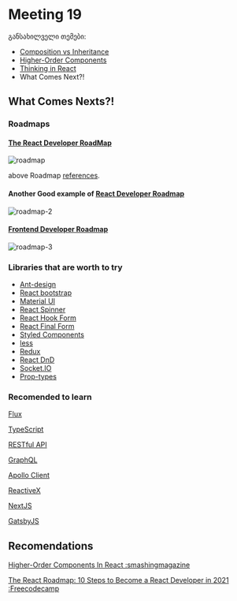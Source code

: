 # Meeting 19

განსახილველი თემები:

* [Composition vs Inheritance](https://reactjs.org/docs/composition-vs-inheritance.html)
* [Higher-Order Components](https://reactjs.org/docs/higher-order-components.html)
* [Thinking in React](https://reactjs.org/docs/thinking-in-react.html)
* What Comes Next?!


## What Comes Nexts?!


### Roadmaps


#### [The React Developer RoadMap](https://hackernoon.com/the-2020-reactjs-developer-roadmap-8q143yan)

![roadmap](https://hackernoon.com/images/MQzhgEvAeOXyPo3IjFRz4IZU3K83-3k123yxw.jpg)

above Roadmap [references](https://github.com/adam-golab/react-developer-roadmap).


#### Another Good example of [React Developer Roadmap](https://roadmap.sh/react)

![roadmap-2](https://roadmap.sh/roadmaps/react.png)


#### [Frontend Developer Roadmap](https://roadmap.sh/frontend)

![roadmap-3](https://roadmap.sh/roadmaps/frontend.png)


### Libraries that are worth to try

* [Ant-design](https://github.com/ant-design/ant-design)
* [React bootstrap](https://reactstrap.github.io/)
* [Material UI](https://material-ui.com/)
* [React Spinner](https://www.davidhu.io/react-spinners/)
* [React Hook Form](https://react-hook-form.com/)
* [React Final Form](https://final-form.org/react)
* [Styled Components](https://styled-components.com/)
* [less](https://lesscss.org/)
* [Redux](https://redux.js.org/)
* [React DnD](https://react-dnd.github.io/react-dnd/about)
* [Socket.IO](https://socket.io/)
* [Prop-types](https://www.npmjs.com/package/prop-types)


### Recomended to learn

[Flux](https://facebook.github.io/flux/)

[TypeScript](https://www.typescriptlang.org/docs/)

[RESTful API](https://restfulapi.net/)

[GraphQL](https://graphql.org/)

[Apollo Client](https://www.apollographql.com/docs/react/get-started/)

[ReactiveX](http://reactivex.io/)

[NextJS](https://nextjs.org/)

[GatsbyJS](https://www.gatsbyjs.com/)


## Recomendations

[Higher-Order Components In React :smashingmagazine](https://www.smashingmagazine.com/2020/06/higher-order-components-react/)

[The React Roadmap: 10 Steps to Become a React Developer in 2021 :Freecodecamp](https://www.freecodecamp.org/news/the-react-roadmap-10-steps-to-become-a-react-developer-in-2021/)

